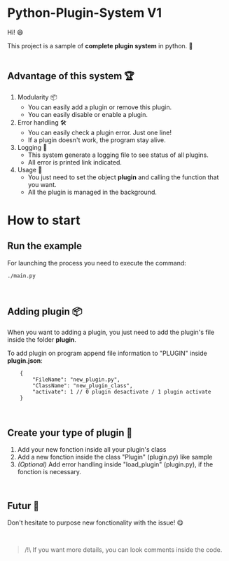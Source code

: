 # Python-Plugin-System V1

Hi! :smile:

This project is a sample of **complete plugin system** in python. :seedling:
</br></br>



## Advantage of this system :trophy:

1. Modularity :package:
   * You can easily add a plugin or remove this plugin.
   * You can easily disable or enable a plugin.
2. Error handling :hammer_and_wrench:
   * You can easily check a plugin error. Just one line!
   * If a plugin doesn't work, the program stay alive.
3. Logging :bookmark_tabs:
   * This system generate a logging file to see status of all plugins.
   * All error is printed link indicated.
4. Usage :rose:
   * You just need to set the object **plugin** and calling the function that you want.
   * All the plugin is managed in the background.

# How to start

## Run the example

For launching the process you need to execute the command:
```
./main.py
```
</br>

## Adding plugin :package:
When you want to adding a plugin, you just need to add the plugin's file inside the folder **plugin**.

To add plugin on program append file information to "PLUGIN" inside **plugin.json**:
```
    {
        "FileName": "new_plugin.py",
        "ClassName": "new_plugin_class",
        "activate": 1 // 0 plugin desactivate / 1 plugin activate 
    }
```
</br>

## Create your type of plugin :notebook_with_decorative_cover:

1. Add your new fonction inside all your plugin's class
2. Add a new fonction inside the class "Plugin" (plugin.py) like sample
3. *(Optional)* Add error handling inside "load_plugin" (plugin.py), if the fonction is necessary.
</br></br>

#
## Futur :rocket:

Don't hesitate to purpose new fonctionality with the issue! :yum:

</br>

> /!\ If you want more details, you can look comments inside the code.
